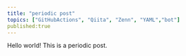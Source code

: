 ```yaml
---
title: "periodic post"
topics: ["GitHubActions", "Qiita", "Zenn", "YAML","bot"]
published:true
---
```

Hello world!
This is a periodic post.
